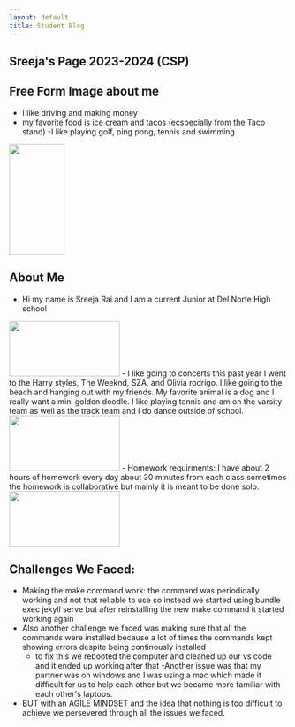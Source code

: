 ```yaml
---
layout: default
title: Student Blog
---
```



## Sreeja's Page 2023-2024 (CSP)


## Free Form Image about me
- I like driving and making money
- my favorite food is ice cream and tacos (ecspecially from the Taco stand)
-I like playing golf, ping pong, tennis and swimming


<img src="https://github.com/Sreejarai123/Sreeja/assets/142522690/6804836b-c7c9-4397-be02-78e32833334a" width="100" height="200">

## About Me
- Hi my name is Sreeja Rai and I am a current Junior at Del Norte High school
<img src="https://github.com/Sreejarai123/Sreeja/assets/142522690/85adc0f4-6c68-4495-b327-8f005efb5fe8" width="200" height="100">
- I like going to concerts this past year I went to the Harry styles, The Weeknd, SZA, and Olivia rodrigo. I like going to the beach and hanging out with my friends. My favorite animal is a dog and I really want a mini golden doodle. I like playing tennis and am on the varsity team as well as the track team and I do dance outside of school. 

<img src="https://cdn.wallpapersafari.com/79/85/BRV5GC.jpg" width="200" height="100">
- Homework requirments: I have about 2 hours of homework every day about 30 minutes from each class sometimes the homework is collaborative but mainly it is meant to be done solo.

<img src="https://wagbrag.com/wp-content/uploads/2018/04/MiniGoldenDoodle.png" width="200" height="100">

## Challenges We Faced:
- Making the make command work: the command was periodically working and not that reliable to use so instead we started using bundle exec jekyll serve but after reinstalling the new make command it started working again
- Also another challenge we faced was making sure that all the commands were installed because a lot of times the commands kept showing errors despite being continously installed
    - to fix this we rebooted the computer and cleaned up our vs code and it ended up working after that
-Another issue was that my partner was on windows and I was using a mac which made it difficult for us to help each other but we became more familiar with each other's laptops.
- BUT with an AGILE MINDSET and the idea that nothing is too difficult to achieve we persevered through all the issues we faced. 
